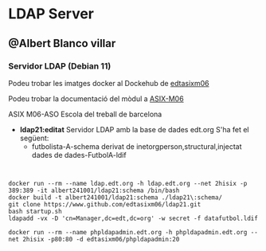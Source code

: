 # LDAP Server
## @Albert Blanco villar
### Servidor LDAP (Debian 11)

Podeu trobar les imatges docker al Dockehub de [edtasixm06](https://hub.docker.com/u/edtasixm06/)

Podeu trobar la documentació del mòdul a [ASIX-M06](https://sites.google.com/site/asixm06edt/)

ASIX M06-ASO Escola del treball de barcelona


 * **ldap21:editat** Servidor LDAP amb la base de dades edt.org
   S'ha fet el següent:
   * futbolista-A-schema derivat de inetorgperson,structural,injectat dades de dades-FutbolA-ldif

```
 

docker run --rm --name ldap.edt.org -h ldap.edt.org --net 2hisix -p 389:389 -it albert241001/ldap21:schema /bin/bash
docker build -t albert241001/ldap21:schema ./ldap21\:schema/
git clone https://www.github.com/edtasixm06/ldap21.git
bash startup.sh 
ldapadd -vx -D 'cn=Manager,dc=edt,dc=org' -w secret -f datafutbol.ldif 

docker run --rm --name phpldapadmin.edt.org -h phpldapadmin.edt.org --net 2hisix -p80:80 -d edtasixm06/phpldapadmin:20

``` 
